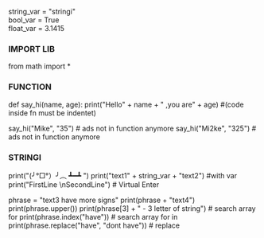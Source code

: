 string_var = "stringi"  
bool_var = True  
float_var = 3.1415  

### IMPORT LIB
from math import *


### FUNCTION
def say_hi(name, age):
    print("Hello" + name + " ,you are" + age) #(code inside fn must be indentet)

say_hi("Mike", "35") # ads not in function anymore
say_hi("Mi2ke", "325") # ads not in function anymore


### STRINGI

print("(╯°□°）╯︵ ┻━┻ ")
print("text1" + string_var + "text2")  #with var
print("FirstLine \nSecondLine")  # Virtual Enter

phrase = "text3 have more signs"
print(phrase + "text4")
print(phrase.upper())
print(phrase[3] + " - 3 letter of string")   # search array for
print(phrase.index("have"))    # search array for in
print(phrase.replace("have", "dont have"))  # replace

